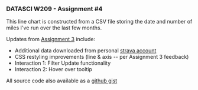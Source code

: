 ### DATASCI W209 - Assignment \#4

This  line chart is constructed from a CSV file storing the date and number of miles I've run over the last few months.

Updates from [Assignment 3](http://bl.ocks.org/gregce/f3aafce344c61a8b2093) include:

*   Additional data downloaded from personal [strava account](https://www.strava.com/athletes/gregce)
*   CSS restyling improvements (line & axis -- per Assignment 3 feedback)
*   Interaction 1: Filter Update functionality
*   Interaction 2: Hover over tooltip

All source code also available as a [github gist](https://gist.github.com/gregce/c48a70a55bd8c2f80c8b)
